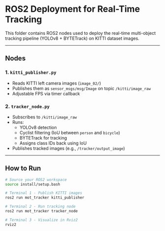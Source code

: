 # ROS2 Deployment for Real-Time Tracking

This folder contains ROS2 nodes used to deploy the real-time multi-object tracking pipeline (YOLOv8 + BYTETrack) on KITTI dataset images.

---

## Nodes

### 1. `kitti_publisher.py`
- Reads KITTI left camera images (`image_02/`)
- Publishes them as `sensor_msgs/msg/Image` on topic `/kitti/image_raw`
- Adjustable FPS via timer callback

### 2. `tracker_node.py`
- Subscribes to `/kitti/image_raw`
- Runs:
  - YOLOv8 detection
  - Cyclist filtering (IoU between `person` and `bicycle`)
  - BYTETrack for tracking
  - Assigns class IDs back using IoU
- Publishes tracked images (e.g., `/tracker/output_image`)

---

## How to Run

```bash
# Source your ROS2 workspace
source install/setup.bash

# Terminal 1 - Publish KITTI images
ros2 run mot_tracker kitti_publisher

# Terminal 2 - Run tracking node
ros2 run mot_tracker tracker_node

# Terminal 3 - Visualize in Rviz2
rviz2

